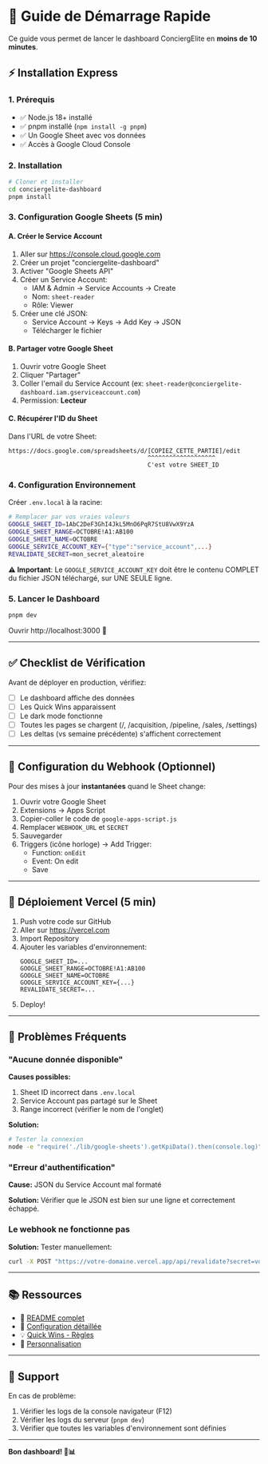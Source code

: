 # 🚀 Guide de Démarrage Rapide

Ce guide vous permet de lancer le dashboard ConciergElite en **moins de 10 minutes**.

## ⚡ Installation Express

### 1. Prérequis
- ✅ Node.js 18+ installé
- ✅ pnpm installé (`npm install -g pnpm`)
- ✅ Un Google Sheet avec vos données
- ✅ Accès à Google Cloud Console

### 2. Installation

```bash
# Cloner et installer
cd conciergelite-dashboard
pnpm install
```

### 3. Configuration Google Sheets (5 min)

#### A. Créer le Service Account

1. Aller sur https://console.cloud.google.com
2. Créer un projet "conciergelite-dashboard"
3. Activer "Google Sheets API"
4. Créer un Service Account:
   - IAM & Admin → Service Accounts → Create
   - Nom: `sheet-reader`
   - Rôle: Viewer
5. Créer une clé JSON:
   - Service Account → Keys → Add Key → JSON
   - Télécharger le fichier

#### B. Partager votre Google Sheet

1. Ouvrir votre Google Sheet
2. Cliquer "Partager"
3. Coller l'email du Service Account (ex: `sheet-reader@conciergelite-dashboard.iam.gserviceaccount.com`)
4. Permission: **Lecteur**

#### C. Récupérer l'ID du Sheet

Dans l'URL de votre Sheet:
```
https://docs.google.com/spreadsheets/d/[COPIEZ_CETTE_PARTIE]/edit
                                       ^^^^^^^^^^^^^^^^^^^
                                       C'est votre SHEET_ID
```

### 4. Configuration Environnement

Créer `.env.local` à la racine:

```bash
# Remplacer par vos vraies valeurs
GOOGLE_SHEET_ID=1AbC2DeF3GhI4JkL5MnO6PqR7StU8VwX9YzA
GOOGLE_SHEET_RANGE=OCTOBRE!A1:AB100
GOOGLE_SHEET_NAME=OCTOBRE
GOOGLE_SERVICE_ACCOUNT_KEY={"type":"service_account",...}
REVALIDATE_SECRET=mon_secret_aleatoire
```

**⚠️ Important**: Le `GOOGLE_SERVICE_ACCOUNT_KEY` doit être le contenu COMPLET du fichier JSON téléchargé, sur UNE SEULE ligne.

### 5. Lancer le Dashboard

```bash
pnpm dev
```

Ouvrir http://localhost:3000 🎉

---

## ✅ Checklist de Vérification

Avant de déployer en production, vérifiez:

- [ ] Le dashboard affiche des données
- [ ] Les Quick Wins apparaissent
- [ ] Le dark mode fonctionne
- [ ] Toutes les pages se chargent (/, /acquisition, /pipeline, /sales, /settings)
- [ ] Les deltas (vs semaine précédente) s'affichent correctement

---

## 🔄 Configuration du Webhook (Optionnel)

Pour des mises à jour **instantanées** quand le Sheet change:

1. Ouvrir votre Google Sheet
2. Extensions → Apps Script
3. Copier-coller le code de `google-apps-script.js`
4. Remplacer `WEBHOOK_URL` et `SECRET`
5. Sauvegarder
6. Triggers (icône horloge) → Add Trigger:
   - Function: `onEdit`
   - Event: On edit
   - Save

---

## 🚀 Déploiement Vercel (5 min)

1. Push votre code sur GitHub
2. Aller sur https://vercel.com
3. Import Repository
4. Ajouter les variables d'environnement:
   ```
   GOOGLE_SHEET_ID=...
   GOOGLE_SHEET_RANGE=OCTOBRE!A1:AB100
   GOOGLE_SHEET_NAME=OCTOBRE
   GOOGLE_SERVICE_ACCOUNT_KEY={...}
   REVALIDATE_SECRET=...
   ```
5. Deploy!

---

## 🐛 Problèmes Fréquents

### "Aucune donnée disponible"

**Causes possibles:**
1. Sheet ID incorrect dans `.env.local`
2. Service Account pas partagé sur le Sheet
3. Range incorrect (vérifier le nom de l'onglet)

**Solution:**
```bash
# Tester la connexion
node -e "require('./lib/google-sheets').getKpiData().then(console.log)"
```

### "Erreur d'authentification"

**Cause:** JSON du Service Account mal formaté

**Solution:** Vérifier que le JSON est bien sur une ligne et correctement échappé.

### Le webhook ne fonctionne pas

**Solution:** Tester manuellement:
```bash
curl -X POST "https://votre-domaine.vercel.app/api/revalidate?secret=votre_secret"
```

---

## 📚 Ressources

- 📖 [README complet](./README.md)
- 🔧 [Configuration détaillée](./README.md#-installation)
- 💡 [Quick Wins - Règles](./lib/quick-wins.ts)
- 🎨 [Personnalisation](./README.md#-personnalisation)

---

## 💬 Support

En cas de problème:
1. Vérifier les logs de la console navigateur (F12)
2. Vérifier les logs du serveur (`pnpm dev`)
3. Vérifier que toutes les variables d'environnement sont définies

---

**Bon dashboard! 🚀📊**
